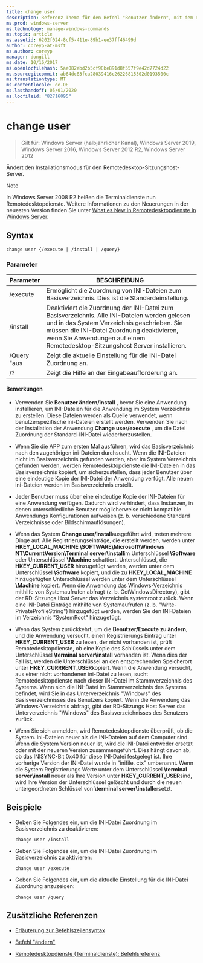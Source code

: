 ```yaml
---
title: change user
description: Referenz Thema für den Befehl "Benutzer ändern", mit dem der Installationsmodus für den Remotedesktop-Sitzungshost Server geändert wird.
ms.prod: windows-server
ms.technology: manage-windows-commands
ms.topic: article
ms.assetid: 6202f024-8cf5-411e-89b1-ee37ff46499d
author: coreyp-at-msft
ms.author: coreyp
manager: dongill
ms.date: 10/16/2017
ms.openlocfilehash: 5ae082ebd2b5cf98be891d8f557f9e42d7724d22
ms.sourcegitcommit: ab64dc83fca28039416c26226815502d0193500c
ms.translationtype: MT
ms.contentlocale: de-DE
ms.lasthandoff: 05/01/2020
ms.locfileid: "82716095"
---
```

# <a name="change-user"></a>change user

> Gilt für: Windows Server (halbjährlicher Kanal), Windows Server 2019, Windows Server 2016, Windows Server 2012 R2, Windows Server 2012

Ändert den Installationsmodus für den Remotedesktop-Sitzungshost-Server.

> [!NOTE]
> In Windows Server 2008 R2 heißen die Terminaldienste nun Remotedesktopdienste. Weitere Informationen zu den Neuerungen in der neuesten Version finden Sie unter [What es New in Remotedesktopdienste in Windows Server](https://docs.microsoft.com/previous-versions/windows/it-pro/windows-server-2012-R2-and-2012/dn283323(v=ws.11)).

## <a name="syntax"></a>Syntax

```
change user {/execute | /install | /query}
```

### <a name="parameters"></a>Parameter

| Parameter | BESCHREIBUNG |
| --------- | ----------- |
| /execute | Ermöglicht die Zuordnung von INI-Dateien zum Basisverzeichnis. Dies ist die Standardeinstellung. |
| /install | Deaktiviert die Zuordnung der INI-Datei zum Basisverzeichnis. Alle INI-Dateien werden gelesen und in das System Verzeichnis geschrieben. Sie müssen die INI-Datei Zuordnung deaktivieren, wenn Sie Anwendungen auf einem Remotedesktop-Sitzungshost Server installieren. |
| /Query "aus | Zeigt die aktuelle Einstellung für die INI-Datei Zuordnung an. |
| /? | Zeigt die Hilfe an der Eingabeaufforderung an. |

#### <a name="remarks"></a>Bemerkungen

- Verwenden Sie **Benutzer ändern/install** , bevor Sie eine Anwendung installieren, um INI-Dateien für die Anwendung im System Verzeichnis zu erstellen. Diese Dateien werden als Quelle verwendet, wenn benutzerspezifische ini-Dateien erstellt werden. Verwenden Sie nach der Installation der Anwendung **Change user/execute** , um die Datei Zuordnung der Standard-INI-Datei wiederherzustellen.

- Wenn Sie die APP zum ersten Mal ausführen, wird das Basisverzeichnis nach den zugehörigen ini-Dateien durchsucht. Wenn die INI-Dateien nicht im Basisverzeichnis gefunden werden, aber im System Verzeichnis gefunden werden, werden Remotedesktopdienste die INI-Dateien in das Basisverzeichnis kopiert, um sicherzustellen, dass jeder Benutzer über eine eindeutige Kopie der INI-Datei der Anwendung verfügt. Alle neuen ini-Dateien werden im Basisverzeichnis erstellt.

- Jeder Benutzer muss über eine eindeutige Kopie der INI-Dateien für eine Anwendung verfügen. Dadurch wird verhindert, dass Instanzen, in denen unterschiedliche Benutzer möglicherweise nicht kompatible Anwendungs Konfigurationen aufweisen (z. b. verschiedene Standard Verzeichnisse oder Bildschirmauflösungen).

- Wenn das System **Change user/install**ausgeführt wird, treten mehrere Dinge auf. Alle Registrierungseinträge, die erstellt werden, werden unter **HKEY_LOCAL_MACHINE \SOFTWARE\Microsoft\Windows NT\CurrentVersion\Terminal server\install**im Unterschlüssel **\Software** oder Unterschlüssel **\Machine** schattiert. Unterschlüssel, die **HKEY_CURRENT_USER** hinzugefügt werden, werden unter dem Unterschlüssel **\Software** kopiert, und die zu **HKEY_LOCAL_MACHINE** hinzugefügten Unterschlüssel werden unter dem Unterschlüssel **\Machine** kopiert. Wenn die Anwendung das Windows-Verzeichnis mithilfe von Systemaufrufen abfragt (z. b. GetWindowsDirectory), gibt der RD-Sitzungs Host Server das Verzeichnis systemroot zurück. Wenn eine INI-Datei Einträge mithilfe von Systemaufrufen (z. b. "Write-PrivateProfileString") hinzugefügt werden, werden Sie den INI-Dateien im Verzeichnis "SystemRoot" hinzugefügt.

- Wenn das System zurückkehrt, um die **Benutzer/Execute zu ändern**, und die Anwendung versucht, einen Registrierungs Eintrag unter **HKEY_CURRENT_USER** zu lesen, der nicht vorhanden ist, prüft Remotedesktopdienste, ob eine Kopie des Schlüssels unter dem Unterschlüssel **\terminal server\install** vorhanden ist. Wenn dies der Fall ist, werden die Unterschlüssel an den entsprechenden Speicherort unter **HKEY_CURRRENT_USER**kopiert. Wenn die Anwendung versucht, aus einer nicht vorhandenen ini-Datei zu lesen, sucht Remotedesktopdienste nach dieser INI-Datei im Stammverzeichnis des Systems. Wenn sich die INI-Datei im Stammverzeichnis des Systems befindet, wird Sie in das Unterverzeichnis "\Windows" des Basisverzeichnisses des Benutzers kopiert. Wenn die Anwendung das Windows-Verzeichnis abfragt, gibt der RD-Sitzungs Host Server das Unterverzeichnis "\Windows" des Basisverzeichnisses des Benutzers zurück.

- Wenn Sie sich anmelden, wird Remotedesktopdienste überprüft, ob die System. ini-Dateien neuer als die INI-Dateien auf dem Computer sind. Wenn die System Version neuer ist, wird die INI-Datei entweder ersetzt oder mit der neueren Version zusammengeführt. Dies hängt davon ab, ob das INISYNC-Bit 0x40 für diese INI-Datei festgelegt ist. Ihre vorherige Version der INI-Datei wurde in "inifile. ctx" umbenannt. Wenn die System Registrierungs Werte unter dem Unterschlüssel **\terminal server\install** neuer als Ihre Version unter **HKEY_CURRENT_USER**sind, wird Ihre Version der Unterschlüssel gelöscht und durch die neuen untergeordneten Schlüssel von **\terminal server\install**ersetzt.

## <a name="examples"></a>Beispiele

- Geben Sie Folgendes ein, um die INI-Datei Zuordnung im Basisverzeichnis zu deaktivieren:

  ```
  change user /install
  ```

- Geben Sie Folgendes ein, um die INI-Datei Zuordnung im Basisverzeichnis zu aktivieren:

  ```
  change user /execute
  ```

- Geben Sie Folgendes ein, um die aktuelle Einstellung für die INI-Datei Zuordnung anzuzeigen:

  ```
  change user /query
  ```

## <a name="additional-references"></a>Zusätzliche Referenzen

- [Erläuterung zur Befehlszeilensyntax](command-line-syntax-key.md)

- [Befehl "ändern"](change.md)

- [Remotedesktopdienste (Terminaldienste): Befehlsreferenz](remote-desktop-services-terminal-services-command-reference.md)
